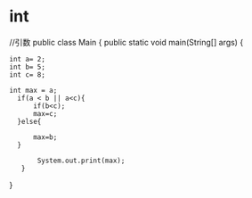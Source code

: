 # int
//引数
public class Main {
	public static void main(String[] args) {
	
	int a= 2;
	int b= 5;
	int c= 8;
      
    int max = a;
      if(a < b || a<c){
          if(b<c);
          max=c;
      }else{
      
          max=b;
      }
  
           System.out.print(max);
       }

}

